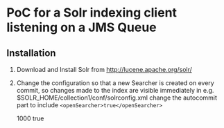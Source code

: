 PoC for a Solr indexing client listening on a JMS Queue
=======================================================

Installation
------------

1. Download and Install Solr from http://lucene.apache.org/solr/
2. Change the configuration so that a new Searcher is created on every commit, so changes made to the index are visible immediately in e.g. $SOLR_HOME/collection1/conf/solrconfig.xml change  the autocommit part to include `<openSearcher>true</openSearcher>`

    <autoCommit>
        <maxTime>1000</maxTime>
        <openSearcher>true</openSearcher>
    </autoCommit>
       

  